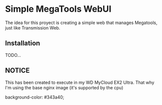 # Simple MegaTools WebUI

The idea for this proyect is creating a simple web that manages Megatools, just like Transmission Web.

## Installation

TODO...

## NOTICE

This has been created to execute in my WD MyCloud EX2 Ultra. That why I'm using the base nginx image (it's supported by the cpu)


background-color: #343a40;